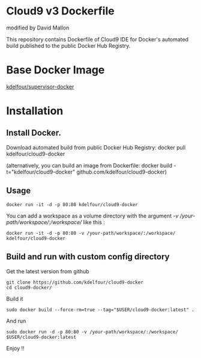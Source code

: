 Cloud9 v3 Dockerfile
=============

modified by David Mallon

This repository contains Dockerfile of Cloud9 IDE for Docker's automated build published to the public Docker Hub Registry.

# Base Docker Image
[kdelfour/supervisor-docker](https://registry.hub.docker.com/u/kdelfour/supervisor-docker/)

# Installation

## Install Docker.

Download automated build from public Docker Hub Registry: docker pull kdelfour/cloud9-docker

(alternatively, you can build an image from Dockerfile: docker build -t="kdelfour/cloud9-docker" github.com/kdelfour/cloud9-docker)

## Usage

    docker run -it -d -p 80:80 kdelfour/cloud9-docker
    
You can add a workspace as a volume directory with the argument *-v /your-path/workspace/:/workspace/* like this :

    docker run -it -d -p 80:80 -v /your-path/workspace/:/workspace/ kdelfour/cloud9-docker
    
## Build and run with custom config directory

Get the latest version from github

    git clone https://github.com/kdelfour/cloud9-docker
    cd cloud9-docker/

Build it

    sudo docker build --force-rm=true --tag="$USER/cloud9-docker:latest" .
    
And run

    sudo docker run -d -p 80:80 -v /your-path/workspace/:/workspace/ $USER/cloud9-docker:latest
    
Enjoy !!    
